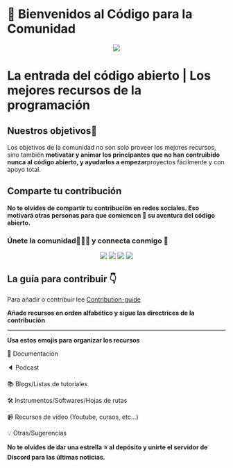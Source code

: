 # :wave:  Bienvenidos al Código para la Comunidad
<p align="center"><img src="https://user-images.githubusercontent.com/75534912/194343020-6cbd2485-c2ea-4779-87e2-9708238398e7.png"></p>

# La entrada del código abierto | Los mejores recursos de la programación
## Nuestros objetivos:rocket:
Los objetivos de la comunidad no son solo proveer los mejores recursos, sino también <b>motivatar y animar los principantes que no han contruibido nunca al código abierto, y ayudarlos a empezar</b>proyectos fácilmente y con apoyo total.

## Comparte tu contribución

**No te olvides de compartir tu contribuciön en redes sociales. Eso motivará otras personas para que comiencen :rocket: su aventura del código abierto.**

### **Únete la comunidad:people_holding_hands: y connecta conmigo :handshake:**

<div align="center">
<a href="https://twitter.com/codeforcomm"> <img src="https://img.shields.io/badge/Twitter-%231DA1F2CFC.svg?style=for-the-badge&logo=Twitter&logoColor=white"/><a>
<a href="https://discord.gg/AfYcurdCd3"><img src="https://img.shields.io/badge/%3CCode For Community%3E-%237289DA.svg?style=for-the-badge&logo=discord&logoColor=white"/></a>
<a href="https://twitter.com/iashishkhangwal"> <img src="https://img.shields.io/badge/Twitter-%231DA1F2.svg?style=for-the-badge&logo=Twitter&logoColor=white"/><a>
<a href="https://www.linkedin.com/in/ashish-khanagwal-890326213/"><img src="https://img.shields.io/badge/linkedin-%230077B5.svg?style=for-the-badge&logo=linkedin&logoColor=white"/></a>
</div>

## La guía para contribuir :point_down:
  
Para añadir o contribuir lee  [Contribution-guide](https://github.com/Ashish-khanagwal/Open-source-practice-and-resources/blob/main/CONTRIBUTING.md) 
  
**Añade recursos en orden alfabético y sigue las directrices de la contribución**
  
---  
  
**Usa estos emojis para organizar los recursos**
  
:file_folder: Documentación

:speaker: Podcast

:books: Blogs/Listas de tutoriales

:hammer_and_wrench: Instrumentos/Softwares/Hojas de rutas

:video_camera: Recursos de vídeo (Youtube, cursos, etc...)

:bulb: Otras/Sugerencias

**No te olvides de dar una estrella :star: al depósito y unirte el servidor de Discord para las últimas noticias.**
